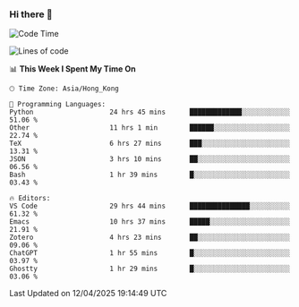 ### Hi there 👋

<!--
**nicehiro/nicehiro** is a ✨ _special_ ✨ repository because its `README.md` (this file) appears on your GitHub profile.

Here are some ideas to get you started:

- 🔭 I’m currently working on ...
- 🌱 I’m currently learning ...
- 👯 I’m looking to collaborate on ...
- 🤔 I’m looking for help with ...
- 💬 Ask me about ...
- 📫 How to reach me: ...
- 😄 Pronouns: ...
- ⚡ Fun fact: ...
-->

<!--START_SECTION:waka-->
![Code Time](http://img.shields.io/badge/Code%20Time-505%20hrs%2031%20mins-blue)

![Lines of code](https://img.shields.io/badge/From%20Hello%20World%20I%27ve%20Written-1.6%20million%20lines%20of%20code-blue)

📊 **This Week I Spent My Time On** 

```text
🕑︎ Time Zone: Asia/Hong_Kong

💬 Programming Languages: 
Python                   24 hrs 45 mins      █████████████░░░░░░░░░░░░   51.06 % 
Other                    11 hrs 1 min        ██████░░░░░░░░░░░░░░░░░░░   22.74 % 
TeX                      6 hrs 27 mins       ███░░░░░░░░░░░░░░░░░░░░░░   13.31 % 
JSON                     3 hrs 10 mins       ██░░░░░░░░░░░░░░░░░░░░░░░   06.56 % 
Bash                     1 hr 39 mins        █░░░░░░░░░░░░░░░░░░░░░░░░   03.43 % 

🔥 Editors: 
VS Code                  29 hrs 44 mins      ███████████████░░░░░░░░░░   61.32 % 
Emacs                    10 hrs 37 mins      █████░░░░░░░░░░░░░░░░░░░░   21.91 % 
Zotero                   4 hrs 23 mins       ██░░░░░░░░░░░░░░░░░░░░░░░   09.06 % 
ChatGPT                  1 hr 55 mins        █░░░░░░░░░░░░░░░░░░░░░░░░   03.97 % 
Ghostty                  1 hr 29 mins        █░░░░░░░░░░░░░░░░░░░░░░░░   03.06 % 
```


 Last Updated on 12/04/2025 19:14:49 UTC
<!--END_SECTION:waka-->
